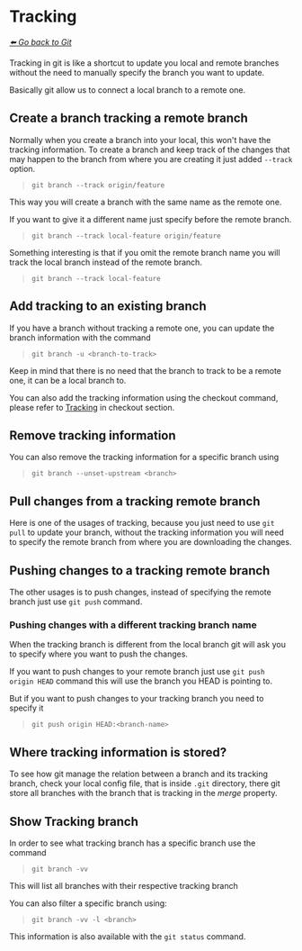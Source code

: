 # Tracking

*[:arrow_left: Go back to Git](./GIT.md)*


Tracking in git is like a shortcut to update you local and remote branches without the need to manually specify the branch you want to update.

Basically git allow us to connect a local branch to a remote one.

## Create a branch tracking a remote branch

Normally when you create a branch into your local, this won't have the tracking information. To create a branch and keep track of the changes that may happen to the branch from where you are creating it just added `--track` option.

> `git branch --track origin/feature`

This way you will create a branch with the same name as the remote one.

If you want to give it a different name just specify before the remote branch.

> `git branch --track local-feature origin/feature`

Something interesting is that if you omit the remote branch name you will track the local branch instead of the remote branch.

> `git branch --track local-feature`

## Add tracking to an existing branch

If you have a branch without tracking a remote one, you can update the branch information with the command

> `git branch -u <branch-to-track>`

Keep in mind that there is no need that the branch to track to be a remote one, it can be a local branch to.

You can also add the tracking information using the checkout command, please refer to [Tracking](./CHECKOUT.md#tracking)  in checkout section.

## Remove tracking information

You can also remove the tracking information for a specific branch using

> `git branch --unset-upstream <branch>`

## Pull changes from a tracking remote branch

Here is one of the usages of tracking, because you just need to use `git pull` to update your branch, without the tracking information you will need to specify the remote branch from where you are downloading the changes.

## Pushing changes to a tracking remote branch

The other usages is to push changes, instead of specifying the remote branch just use `git push` command.

### Pushing changes with a different tracking branch name

When the tracking branch is different from the local branch git will ask you to specify where you want to push the changes.

If you want to push changes to your remote branch just use `git push origin HEAD` command this will use the branch you HEAD is pointing to.

But if you want to push changes to your tracking branch you need to specify it

> `git push origin HEAD:<branch-name>`

## Where tracking information is stored?

To see how git manage the relation between a branch and its tracking branch, check your local config file, that is inside `.git` directory, there git store all branches with the branch that is tracking in the *merge* property.

## Show Tracking branch 

In order to see what tracking branch has a specific branch use the command

> `git branch -vv`

This will list all branches with their respective tracking branch

You can also filter a specific branch using:

> `git branch -vv -l <branch>`

This information is also available with the `git status` command.